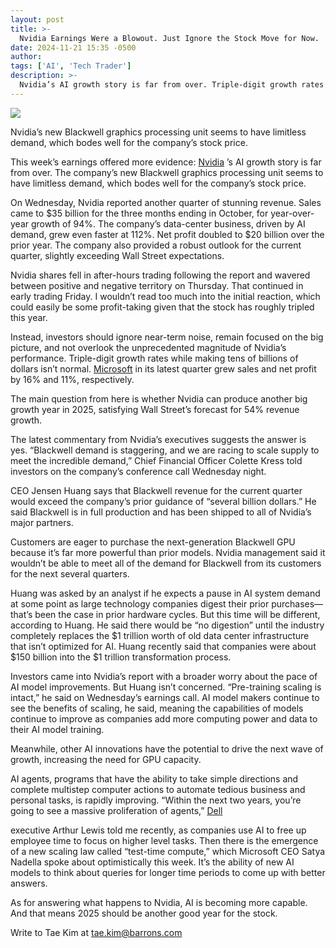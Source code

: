 ```yaml
---
layout: post
title: >-
  Nvidia Earnings Were a Blowout. Just Ignore the Stock Move for Now.
date: 2024-11-21 15:35 -0500
author: 
tags: ['AI', 'Tech Trader']
description: >-
  Nvidia’s AI growth story is far from over. Triple-digit growth rates while making tens of billions of dollars shouldn’t be overlooked by investors.
---
```





 


 





![](https://images.barrons.com/im-14131196?width=548&height=365)


Nvidia’s new Blackwell graphics processing unit seems to have limitless demand, which bodes well for the company’s stock price.











This week’s earnings offered more evidence: [Nvidia](https://www.barrons.com/market-data/stocks/NVDA) ’s AI growth story is far from over. The company’s new Blackwell graphics processing unit seems to have limitless demand, which bodes well for the company’s stock price.


On Wednesday, Nvidia reported another quarter of stunning revenue. Sales came to \$35 billion for the three months ending in October, for year-over-year growth of 94%. The company’s data-center business, driven by AI demand, grew even faster at 112%. Net profit doubled to \$20 billion over the prior year. The company also provided a robust outlook for the current quarter, slightly exceeding Wall Street expectations.


 Nvidia shares fell in after-hours trading following the report and wavered between positive and negative territory on Thursday. That continued in early trading Friday. I wouldn’t read too much into the initial reaction, which could easily be some profit-taking given that the stock has roughly tripled this year.


Instead, investors should ignore near-term noise, remain focused on the big picture, and not overlook the unprecedented magnitude of Nvidia’s performance. Triple-digit growth rates while making tens of billions of dollars isn’t normal. [Microsoft](https://www.barrons.com/market-data/stocks/MSFT) in its latest quarter grew sales and net profit by 16% and 11%, respectively.


The main question from here is whether Nvidia can produce another big growth year in 2025, satisfying Wall Street’s forecast for 54% revenue growth.


The latest commentary from Nvidia’s executives suggests the answer is yes. “Blackwell demand is staggering, and we are racing to scale supply to meet the incredible demand,” Chief Financial Officer Colette Kress told investors on the company’s conference call Wednesday night.


CEO Jensen Huang says that Blackwell revenue for the current quarter would exceed the company’s prior guidance of “several billion dollars.” He said Blackwell is in full production and has been shipped to all of Nvidia’s major partners.


Customers are eager to purchase the next-generation Blackwell GPU because it’s far more powerful than prior models. Nvidia management said it wouldn’t be able to meet all of the demand for Blackwell from its customers for the next several quarters.


Huang was asked by an analyst if he expects a pause in AI system demand at some point as large technology companies digest their prior purchases—that’s been the case in prior hardware cycles. But this time will be different, according to Huang. He said there would be “no digestion” until the industry completely replaces the \$1 trillion worth of old data center infrastructure that isn’t optimized for AI. Huang recently said that companies were about \$150 billion into the \$1 trillion transformation process.


Investors came into Nvidia’s report with a broader worry about the pace of AI model improvements. But Huang isn’t concerned. “Pre-training scaling is intact,” he said on Wednesday’s earnings call. AI model makers continue to see the benefits of scaling, he said, meaning the capabilities of models continue to improve as companies add more computing power and data to their AI model training.


Meanwhile, other AI innovations have the potential to drive the next wave of growth, increasing the need for GPU capacity.


AI agents, programs that have the ability to take simple directions and complete multistep computer actions to automate tedious business and personal tasks, is rapidly improving. “Within the next two years, you’re going to see a massive proliferation of agents,” [Dell](https://www.barrons.com/market-data/stocks/DELL) 



 executive Arthur Lewis told me recently, as companies use AI to free up employee time to focus on higher level tasks.
Then there is the emergence of a new scaling law called “test-time compute,” which Microsoft CEO Satya Nadella spoke about optimistically this week. It’s the ability of new AI models to think about queries for longer time periods to come up with better answers.


As for answering what happens to Nvidia, AI is becoming more capable. And that means 2025 should be another good year for the stock.


Write to Tae Kim at [tae.kim@barrons.com](mailto:tae.kim@barrons.com)









